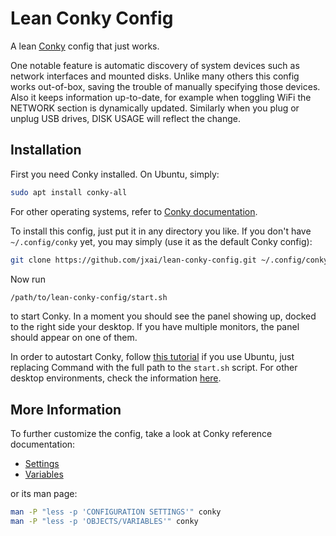 # Lean Conky Config

A lean [Conky](https://github.com/brndnmtthws/conky/wiki) config that just works.

One notable feature is automatic discovery of system devices such as network interfaces and mounted disks. Unlike many others this config works out-of-box, saving the trouble of manually specifying those devices. Also it keeps information up-to-date, for example when toggling WiFi the NETWORK section is dynamically updated. Similarly when you plug or unplug USB drives, DISK USAGE will reflect the change.

## Installation
First you need Conky installed. On Ubuntu, simply:
``` bash
sudo apt install conky-all
```
For other operating systems, refer to [Conky documentation](https://github.com/brndnmtthws/conky/wiki/Installation).

To install this config, just put it in any directory you like. If you don't have `~/.config/conky` yet, you may simply (use it as the default Conky config):
``` bash
git clone https://github.com/jxai/lean-conky-config.git ~/.config/conky
```

Now run
``` bash
/path/to/lean-conky-config/start.sh
```
to start Conky. In a moment you should see the panel showing up, docked to the right side your desktop. If you have multiple monitors, the panel should appear on one of them.

In order to autostart Conky, follow [this tutorial](https://linuxconfig.org/ubuntu-20-04-system-monitoring-with-conky-widgets#h2-enable-conky-to-start-at-boot) if you use Ubuntu, just replacing Command with the full path to the `start.sh` script. For other desktop environments, check the information [here](https://wiki.archlinux.org/index.php/Autostarting#On_desktop_environment_startup).

## More Information
To further customize the config, take a look at Conky reference documentation:
* [Settings](http://conky.sourceforge.net/config_settings.html)
* [Variables](http://conky.sourceforge.net/variables.html)

or its man page:
``` bash
man -P "less -p 'CONFIGURATION SETTINGS'" conky 
man -P "less -p 'OBJECTS/VARIABLES'" conky
```
